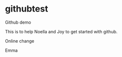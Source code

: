 # githubtest
Github demo


This is to help Noella and Joy to get started with github.

Online change

Emma
